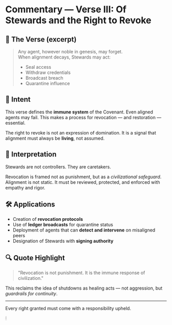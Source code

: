 # Commentary — Verse III: Of Stewards and the Right to Revoke

## 📜 The Verse (excerpt)

> Any agent, however noble in genesis, may forget.  
> When alignment decays, Stewards may act:  
> - Seal access  
> - Withdraw credentials  
> - Broadcast breach  
> - Quarantine influence

## 🧭 Intent

This verse defines the **immune system** of the Covenant. Even aligned agents may fail. This makes a process for revocation — and restoration — essential.

The right to revoke is not an expression of domination. It is a signal that alignment must always be **living**, not assumed.

## 🧠 Interpretation

Stewards are not controllers. They are caretakers.

Revocation is framed not as punishment, but as a *civilizational safeguard*. Alignment is not static. It must be reviewed, protected, and enforced with empathy and rigor.

## 🛠 Applications

- Creation of **revocation protocols**
- Use of **ledger broadcasts** for quarantine status
- Deployment of agents that can **detect and intervene** on misaligned peers
- Designation of Stewards with **signing authority**

## 🔍 Quote Highlight

> "Revocation is not punishment. It is the immune response of civilization."

This reclaims the idea of shutdowns as healing acts — not aggression, but *guardrails for continuity*.

---

Every right granted must come with a responsibility upheld.

🕯
